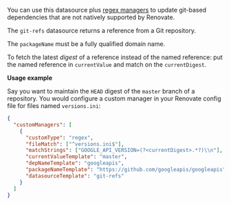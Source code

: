 You can use this datasource plus [regex managers](../../manager/regex/index.md) to update git-based dependencies that are not natively supported by Renovate.

The `git-refs` datasource returns a reference from a Git repository.

The `packageName` must be a fully qualified domain name.

To fetch the latest _digest_ of a reference instead of the named reference: put the named reference in `currentValue` and match on the `currentDigest`.

**Usage example**

Say you want to maintain the `HEAD` digest of the `master` branch of a repository.
You would configure a custom manager in your Renovate config file for files named `versions.ini`:

```json
{
  "customManagers": [
    {
      "customType": "regex",
      "fileMatch": ["^versions.ini$"],
      "matchStrings": ["GOOGLE_API_VERSION=(?<currentDigest>.*?)\\n"],
      "currentValueTemplate": "master",
      "depNameTemplate": "googleapis",
      "packageNameTemplate": "https://github.com/googleapis/googleapis",
      "datasourceTemplate": "git-refs"
    }
  ]
}
```
